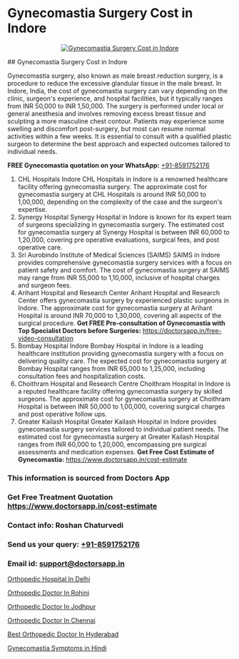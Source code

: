 # Gynecomastia Surgery Cost in Indore

<p align="center">
  <a href="null">
    <img src="null" alt="Gynecomastia Surgery Cost in Indore">
  </a>
</p>
## Gynecomastia Surgery Cost in Indore

Gynecomastia surgery, also known as male breast reduction surgery, is a procedure to reduce the excessive glandular tissue in the male breast. In Indore, India, the cost of gynecomastia surgery can vary depending on the clinic, surgeon's experience, and hospital facilities, but it typically ranges from INR 50,000 to INR 1,50,000. The surgery is performed under local or general anesthesia and involves removing excess breast tissue and sculpting a more masculine chest contour. Patients may experience some swelling and discomfort post-surgery, but most can resume normal activities within a few weeks. It is essential to consult with a qualified plastic surgeon to determine the best approach and expected outcomes tailored to individual needs.

**FREE Gynecomastia quotation on your WhatsApp:**  [+91-8591752176](https://api.whatsapp.com/send?phone=8591752176)

1) CHL Hospitals Indore
CHL Hospitals in Indore is a renowned healthcare facility offering gynecomastia surgery. The approximate cost for gynecomastia surgery at CHL Hospitals is around INR 50,000 to 1,00,000, depending on the complexity of the case and the surgeon's expertise.
2) Synergy Hospital
Synergy Hospital in Indore is known for its expert team of surgeons specializing in gynecomastia surgery. The estimated cost for gynecomastia surgery at Synergy Hospital is between INR 60,000 to 1,20,000, covering pre operative evaluations, surgical fees, and post operative care.
3) Sri Aurobindo Institute of Medical Sciences (SAIMS)
SAIMS in Indore provides comprehensive gynecomastia surgery services with a focus on patient safety and comfort. The cost of gynecomastia surgery at SAIMS may range from INR 55,000 to 1,10,000, inclusive of hospital charges and surgeon fees.
4) Arihant Hospital and Research Center
Arihant Hospital and Research Center offers gynecomastia surgery by experienced plastic surgeons in Indore. The approximate cost for gynecomastia surgery at Arihant Hospital is around INR 70,000 to 1,30,000, covering all aspects of the surgical procedure.
**Get FREE Pre-consultation of Gynecomastia with Top Specialist Doctors before Surgeries:** https://doctorsapp.in/free-video-consultation
5) Bombay Hospital Indore
Bombay Hospital in Indore is a leading healthcare institution providing gynecomastia surgery with a focus on delivering quality care. The expected cost for gynecomastia surgery at Bombay Hospital ranges from INR 65,000 to 1,25,000, including consultation fees and hospitalization costs.
6) Choithram Hospital and Research Centre
Choithram Hospital in Indore is a reputed healthcare facility offering gynecomastia surgery by skilled surgeons. The approximate cost for gynecomastia surgery at Choithram Hospital is between INR 50,000 to 1,00,000, covering surgical charges and post operative follow ups.
7) Greater Kailash Hospital
Greater Kailash Hospital in Indore provides gynecomastia surgery services tailored to individual patient needs. The estimated cost for gynecomastia surgery at Greater Kailash Hospital ranges from INR 60,000 to 1,20,000, encompassing pre surgical assessments and medication expenses.
**Get Free Cost Estimate of Gynecomastia:** https://www.doctorsapp.in/cost-estimate

### This information is sourced from Doctors App 
### Get Free Treatment Quotation https://www.doctorsapp.in/cost-estimate
### Contact info: Roshan Chaturvedi 
### Send us your query: [+91-8591752176](https://api.whatsapp.com/send?phone=8591752176) 
### Email id: support@doctorsapp.in

[Orthopedic Hospital In Delhi](https://www.linkedin.com/pulse/best-orthopedic-surgeon-delhi-doctorsapp-chittagong-74wee?trackingId=NJ%2Fl3Tt0YI20Gc0FX374Uw%3D%3D&lipi=urn%3Ali%3Apage%3Ad_flagship3_company_admin%3BUjs5mcUZR9ewYOKOFkpg2w%3D%3D)

[Orthopedic Doctor In Rohini](https://www.linkedin.com/pulse/orthopedic-doctor-rohini-acl-tear-treatment-1axqe?trackingId=xzcGuIOkW%2BejWKaW6i%2F%2B1g%3D%3D&lipi=urn%3Ali%3Apage%3Ad_flagship3_company_admin%3BxUBWLKzDRA2fVBqJ%2Fp%2FTnw%3D%3D)

[Orthopedic Doctor In Jodhpur](https://medium.com/@kushalrao10/orthopedic-doctor-in-jodhpur-98a7912bedca)

[Orthopedic Doctor In Chennai](https://medium.com/@manish632504/orthopedic-doctor-in-chennai-068b4531fa11)

[Best Orthopedic Doctor In Hyderabad](https://doctors-apps.github.io/doctorsapp/best-orthopedic-doctor-in-hyderabad)

[Gynecomastia Symptoms in Hindi](https://doctors-apps.github.io/doctorsapp/gynecomastia-symptoms-in-hindi)

